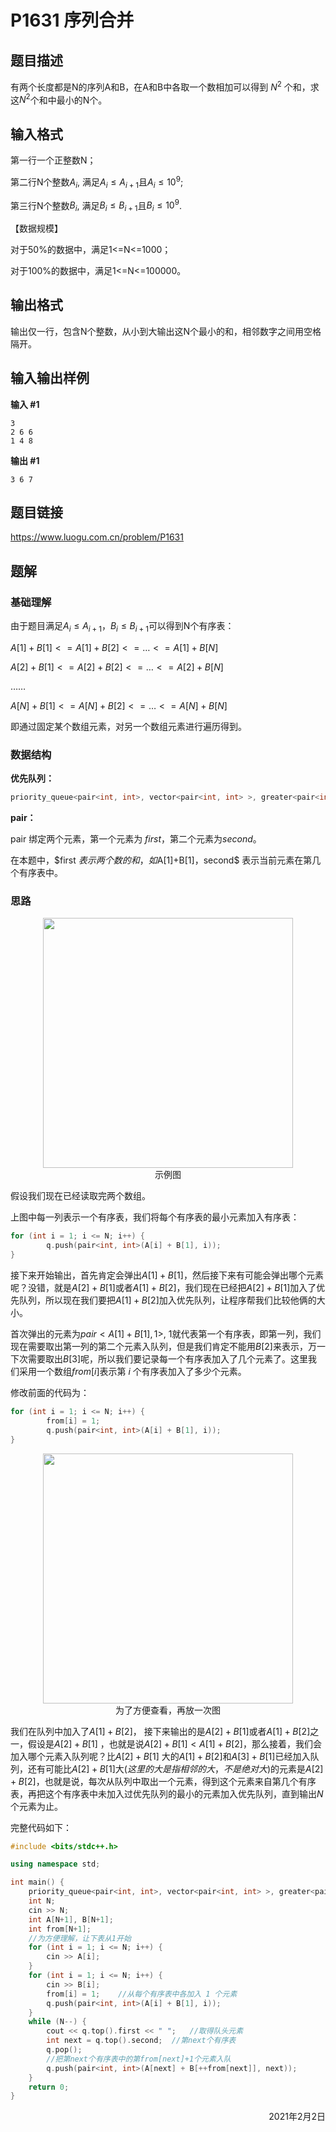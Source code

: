 # P1631 序列合并

## 题目描述

有两个长度都是N的序列A和B，在A和B中各取一个数相加可以得到 $N^2$ 个和，求这$N^2$个和中最小的N个。

## 输入格式

第一行一个正整数N；

第二行N个整数$A_i$, 满足$A_i\le A_{i+1}$且$A_i≤10^9$;

第三行N个整数$B_i$, 满足$B_i\le B_{i+1}$且$B_i\le 10^9$.

【数据规模】

对于50%的数据中，满足1<=N<=1000；

对于100%的数据中，满足1<=N<=100000。

## 输出格式

输出仅一行，包含N个整数，从小到大输出这N个最小的和，相邻数字之间用空格隔开。

## 输入输出样例

**输入 #1**

```
3
2 6 6
1 4 8
```

**输出 #1**

```
3 6 7
```

## 题目链接

https://www.luogu.com.cn/problem/P1631

## 题解

### 基础理解

由于题目满足$A_i\le A_{i+1}，B_i\le B_{i+1}$可以得到N个有序表：

$A[1]+B[1] <= A[1]+B[2] <= … <= A[1]+B[N]$

$A[2]+B[1] <= A[2]+B[2] <= … <= A[2]+B[N]$

$……$

$A[N]+B[1] <= A[N]+B[2] <= … <= A[N]+B[N]$

即通过固定某个数组元素，对另一个数组元素进行遍历得到。

### 数据结构

**优先队列：**

```c++
priority_queue<pair<int, int>, vector<pair<int, int> >, greater<pair<int, int> > > q;
```

**pair：**

pair 绑定两个元素，第一个元素为 $first$，第二个元素为$second$。

在本题中，$first $表示两个数的和，如$A[1]+B[1]$，$second$ 表示当前元素在第几个有序表中。

### 思路

<div align=center>
<img width="400" src="../imgs/洛谷/P1631 序列合并.png"/>
</div>
<div align=center>示例图</div>

假设我们现在已经读取完两个数组。

上图中每一列表示一个有序表，我们将每个有序表的最小元素加入有序表：

```c++
for (int i = 1; i <= N; i++) {
        q.push(pair<int, int>(A[i] + B[1], i));
}
```

接下来开始输出，首先肯定会弹出$A[1]+B[1]$，然后接下来有可能会弹出哪个元素呢？没错，就是$A[2]+B[1]$或者$A[1]+B[2]$，我们现在已经把$A[2]+B[1]$加入了优先队列，所以现在我们要把$A[1]+B[2]$加入优先队列，让程序帮我们比较他俩的大小。

首次弹出的元素为$pair<A[1]+B[1],   1>$,  $1$就代表第一个有序表，即第一列，我们现在需要取出第一列的第二个元素入队列，但是我们肯定不能用$B[2]$来表示，万一下次需要取出$B[3]$呢，所以我们要记录每一个有序表加入了几个元素了。这里我们采用一个数组$from[i]$表示第 $i$ 个有序表加入了多少个元素。

修改前面的代码为：

```c++
for (int i = 1; i <= N; i++) {
        from[i] = 1;
        q.push(pair<int, int>(A[i] + B[1], i));
}
```

<div align=center>
<img width="400" src="../imgs/洛谷/P1631 序列合并.png"/>
</div>
<div align=center>为了方便查看，再放一次图</div>

我们在队列中加入了$A[1]+B[2]$， 接下来输出的是$A[2]+B[1]$或者$A[1]+B[2]$之一，假设是$A[2]+B[1]$ ，也就是说$A[2]+B[1] < A[1]+B[2]$，那么接着，我们会加入哪个元素入队列呢？比$A[2]+B[1]$ 大的$A[1]+B[2]$和$A[3]+B[1]$已经加入队列，还有可能比$A[2]+B[1]$大$(这里的大是指相邻的大，不是绝对大)$的元素是$A[2]+B[2]$，也就是说，每次从队列中取出一个元素，得到这个元素来自第几个有序表，再把这个有序表中未加入过优先队列的最小的元素加入优先队列，直到输出$N$个元素为止。

完整代码如下：

```c++
#include <bits/stdc++.h>

using namespace std;

int main() {
    priority_queue<pair<int, int>, vector<pair<int, int> >, greater<pair<int, int> > > q;
    int N;
    cin >> N;
    int A[N+1], B[N+1];
    int from[N+1];
    //为方便理解，让下表从1开始
    for (int i = 1; i <= N; i++) {
        cin >> A[i];
    }
    for (int i = 1; i <= N; i++) {
        cin >> B[i];
        from[i] = 1;	//从每个有序表中各加入 1 个元素
        q.push(pair<int, int>(A[i] + B[1], i));
    }
    while (N--) {
        cout << q.top().first << " ";	//取得队头元素
        int next = q.top().second;	//第next个有序表
        q.pop();	
        //把第next个有序表中的第from[next]+1个元素入队
        q.push(pair<int, int>(A[next] + B[++from[next]], next));
    }
    return 0;
}

```
<div align=right>
    2021年2月2日
</div>





